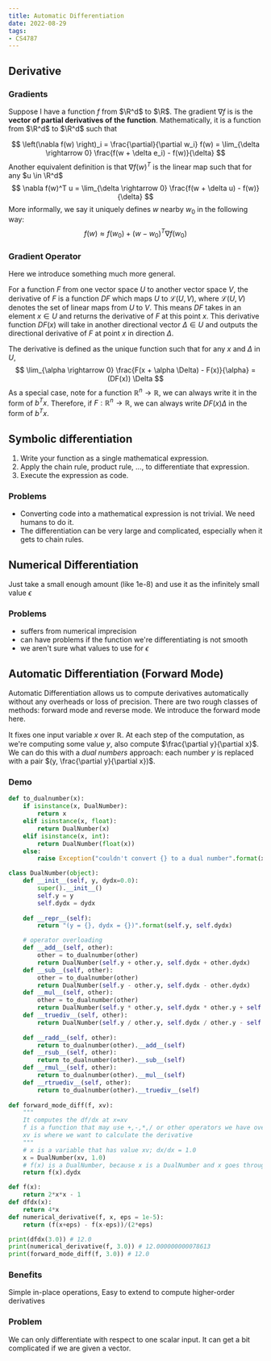 ```yaml
---
title: Automatic Differentiation
date: 2022-08-29
tags:
- CS4787
---
```


## Derivative

### Gradients

Suppose I have a function $f$ from $\R^d$ to $\R$. The gradient $\nabla f$ is is the **vector of partial derivatives of the function**. Mathematically, it is a function from $\R^d$ to $\R^d$ such that

$$
\left(\nabla f(w) \right)_i = \frac{\partial}{\partial w_i} f(w) = \lim_{\delta \rightarrow 0} \frac{f(w + \delta e_i) - f(w)}{\delta}
$$
Another equivalent definition is that $\nabla f(w)^T$ is the linear map such that for any $u \in \R^d$
$$
\nabla f(w)^T u = \lim_{\delta \rightarrow 0} \frac{f(w + \delta u) - f(w)}{\delta}
$$
More informally, we say it uniquely defines $w$ nearby $w_0$ in the following way:
$$
f(w) \approx f(w_0) + (w - w_0)^T \nabla f(w_0)
$$

### Gradient Operator

Here we introduce something much more general. 

For a function $F$ from one vector space $U$ to another vector space $V$, the derivative of $F$ is a function $DF$ which maps $U$ to $\mathcal{L}(U,V)$, where $\mathcal{L}(U,V)$ denotes the set of linear maps from $U$ to $V$. This means $DF$ takes in an element $x \in U$ and returns the derivative of $F$ at this point $x$. This derivative function $DF(x)$ will take in another directional vector $\Delta \in U$ and outputs the directional derivative of $F$ at point $x$ in direction $\Delta$. 

The derivative is defined as the unique function such that for any $x$ and $\Delta$ in $U$, 
$$
\lim_{\alpha \rightarrow 0} \frac{F(x + \alpha \Delta) - F(x)}{\alpha} = (DF(x)) \Delta
$$
As a special case, note for a function $\mathbb R^n \to \mathbb R$, we can always write it in the form of $b^Tx$. Therefore, if $F: \mathbb R^n \to \mathbb R$, we can always write $DF(x)\Delta$ in the form of $b^Tx$. 

## Symbolic differentiation

1. Write your function as a single mathematical expression.
2. Apply the chain rule, product rule, ..., to differentiate that expression.
3. Execute the expression as code.

### Problems

* Converting code into a mathematical expression is not trivial. We need humans to do it.
* The differentiation can be very large and complicated, especially when it gets to chain rules. 

## Numerical Differentiation

Just take a small enough amount (like 1e-8) and use it as the infinitely small value $\epsilon$ 

### Problems

- suffers from numerical imprecision 
- can have problems if the function we're differentiating is not smooth
- we aren't sure what values to use for $\epsilon$ 

## Automatic Differentiation (Forward Mode)

Automatic Differentiation allows us to compute derivatives automatically without any overheads or loss of precision. There are two rough classes of methods: forward mode and reverse mode. We introduce the forward mode here. 

It fixes one input variable $x$ over $\mathbb{R}$. At each step of the computation, as we're computing some value $y$, also compute $\frac{\partial y}{\partial x}$. We can do this with a _dual numbers_ approach: each number $y$ is replaced with a pair $(y, \frac{\partial y}{\partial x})$.

### Demo

```python
def to_dualnumber(x):
    if isinstance(x, DualNumber):
        return x
    elif isinstance(x, float):
        return DualNumber(x)
    elif isinstance(x, int):
        return DualNumber(float(x))
    else:
        raise Exception("couldn't convert {} to a dual number".format(x))

class DualNumber(object):
    def __init__(self, y, dydx=0.0):
        super().__init__()
        self.y = y
        self.dydx = dydx
        
    def __repr__(self):
        return "(y = {}, dydx = {})".format(self.y, self.dydx)

    # operator overloading
    def __add__(self, other):
        other = to_dualnumber(other)
        return DualNumber(self.y + other.y, self.dydx + other.dydx)
    def __sub__(self, other):
        other = to_dualnumber(other)
        return DualNumber(self.y - other.y, self.dydx - other.dydx)
    def __mul__(self, other):
        other = to_dualnumber(other)
        return DualNumber(self.y * other.y, self.dydx * other.y + self.y * other.dydx)
    def __truediv__(self, other):
        return DualNumber(self.y / other.y, self.dydx / other.y - self.y * other.dydx / (other.y * other.y))
    
    def __radd__(self, other):
        return to_dualnumber(other).__add__(self)
    def __rsub__(self, other):
        return to_dualnumber(other).__sub__(self)
    def __rmul__(self, other):
        return to_dualnumber(other).__mul__(self)
    def __rtruediv__(self, other):
        return to_dualnumber(other).__truediv__(self)
    
def forward_mode_diff(f, xv):
    """
    It computes the df/dx at x=xv
    f is a function that may use +,-,*,/ or other operators we have overloaded
    xv is where we want to calculate the derivative
    """
	# x is a variable that has value xv; dx/dx = 1.0
    x = DualNumber(xv, 1.0)
    # f(x) is a DualNumber, because x is a DualNumber and x goes through a bunch of operations like + or * in f, which are overloaded for DualNumber. x goes through these DualNumber specified operations so the result is also a DualNumber from which we can obtain the derivative directly. 
    return f(x).dydx
```

```python
def f(x):
    return 2*x*x - 1
def dfdx(x):
    return 4*x
def numerical_derivative(f, x, eps = 1e-5):
    return (f(x+eps) - f(x-eps))/(2*eps)

print(dfdx(3.0)) # 12.0
print(numerical_derivative(f, 3.0)) # 12.000000000078613
print(forward_mode_diff(f, 3.0)) # 12.0

```

### Benefits

Simple in-place operations, Easy to extend to compute higher-order derivatives

### Problem

We can only differentiate with respect to one scalar input. It can get a bit complicated if we are given a vector. 



